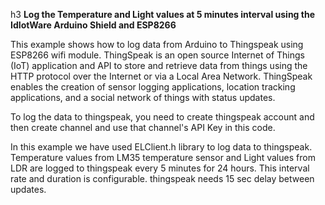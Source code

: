 h3 **Log the Temperature and Light values at 5 minutes interval using the IdIotWare Arduino Shield and ESP8266**

 This example shows how to log data from Arduino to Thingspeak using ESP8266   wifi module.
 ThingSpeak is an open source Internet of Things (IoT) application and API to store and 
 retrieve data from things using the HTTP protocol over the Internet or via a Local Area Network.
 ThingSpeak enables the creation of sensor logging applications, location tracking applications,
 and a social network of things with status updates.
 
 To log the data to thingspeak, you need to create thingspeak account and then create channel and 
 use that channel's API Key in this code.
 
 In this example we have used ELClient.h library to log data to thingspeak. Temperature values from
 LM35 temperature sensor and Light values from LDR are logged to thingspeak every 5  minutes for 24 hours. 
 This interval rate and duration is configurable. thingspeak needs 15 sec delay between updates.
 
